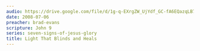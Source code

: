 ```yaml
---
audio: https://drive.google.com/file/d/1g-q-EXrgZW_UjYdf_GC-fA6EQazqLB7l/view
date: 2008-07-06
preacher: brad-evans
scripture: John 9
series: seven-signs-of-jesus-glory
title: Light That Blinds and Heals
---
```

